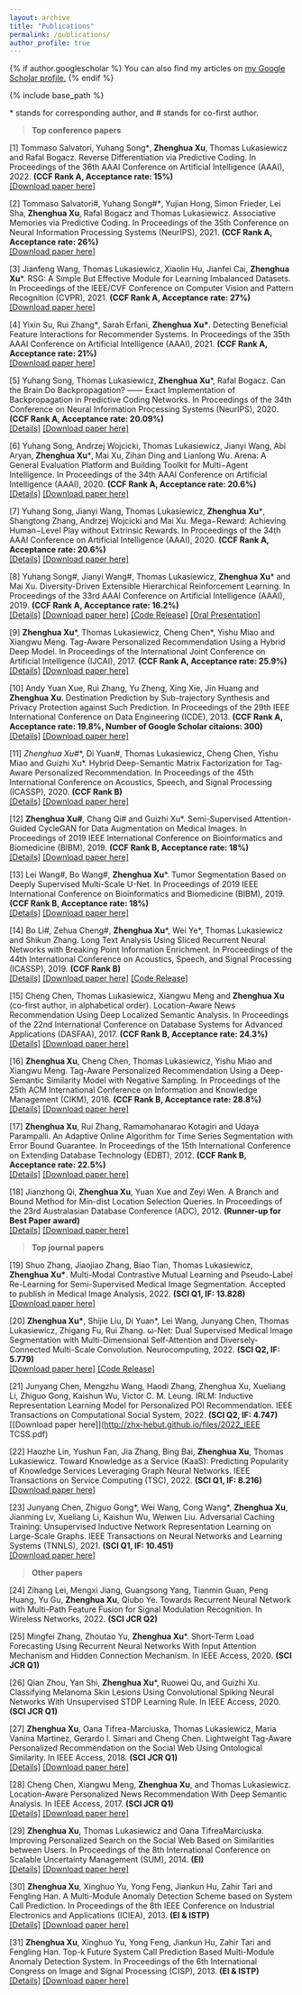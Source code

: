 ```yaml
---
layout: archive
title: "Publications"
permalink: /publications/
author_profile: true
---
```


{% if author.googlescholar %}
  You can also find my articles on <u><a href="{{author.googlescholar}}">my Google Scholar profile</a>.</u>
{% endif %}

{% include base_path %}

\* stands for corresponding author, and \# stands for co-first author.

>**Top conference papers**

[1] Tommaso Salvatori‚ Yuhang Song*‚ **Zhenghua Xu**‚ Thomas Lukasiewicz and Rafal Bogacz. Reverse Differentiation via Predictive Coding. In Proceedings of the 36th AAAI Conference on Artificial Intelligence (AAAI), 2022. **(CCF Rank A, Acceptance rate: 15%)**  
[[Download paper here]](http://zhx-hebut.github.io/files/2022_AAAI_Camera_Ready.pdf)  

[2] Tommaso Salvatori\#‚ Yuhang Song\#*‚ Yujian Hong‚ Simon Frieder‚ Lei Sha‚ **Zhenghua Xu**‚ Rafal Bogacz and Thomas Lukasiewicz. Associative Memories via Predictive Coding. In Proceedings of the 35th Conference on Neural Information Processing Systems (NeurIPS), 2021. **(CCF Rank A, Acceptance rate: 26%)**  
[[Download paper here]](http://zhx-hebut.github.io/files/2021_NeurIPS-compressed.pdf)   

[3] Jianfeng Wang, Thomas Lukasiewicz‚ Xiaolin Hu, Jianfei Cai, **Zhenghua Xu***. RSG: A Simple But Effective Module for Learning Imbalanced Datasets. In Proceedings of the IEEE/CVF Conference on Computer Vision and Pattern Recognition (CVPR), 2021. **(CCF Rank A, Acceptance rate: 27%)**   
[[Download paper here]](http://zhx-hebut.github.io/files/2021_CVPR.pdf)   

[4] Yixin Su, Rui Zhang\*‚ Sarah Erfani, **Zhenghua Xu\***. Detecting Beneficial Feature Interactions for Recommender Systems. In Proceedings of the 35th AAAI Conference on Artificial Intelligence (AAAI), 2021. **(CCF Rank A, Acceptance rate: 21%)**  
[[Download paper here]](http://zhx-hebut.github.io/files/2021_AAAI.pdf)   

[5] Yuhang Song, Thomas Lukasiewicz‚ **Zhenghua Xu***, Rafal Bogacz. Can the Brain Do Backpropagation? —— Exact Implementation of Backpropagation in Predictive Coding Networks. In Proceedings of the 34th Conference on Neural Information Processing Systems (NeurIPS), 2020. **(CCF Rank A, Acceptance rate: 20.09%)**  
[[Details]](https://zhx-hebut.github.io/publication/NeurIPS2020) [[Download paper here]](http://zhx-hebut.github.io/files/2020_NeurIPS.pdf)

[6] Yuhang Song‚ Andrzej Wojcicki‚ Thomas Lukasiewicz‚ Jianyi Wang‚ Abi Aryan‚ **Zhenghua Xu***‚ Mai Xu‚ Zihan Ding and Lianlong Wu. Arena: A General Evaluation Platform and Building Toolkit for Multi−Agent Intelligence. In Proceedings of the 34th AAAI Conference on Artificial Intelligence (AAAI), 2020. **(CCF Rank A, Acceptance rate: 20.6%)**  
[[Details]](https://zhx-hebut.github.io/publication/AAAI2020_Arena)  [[Download paper here]](http://zhx-hebut.github.io/files/2020_AAAI_Arena.pdf)

[7] Yuhang Song‚ Jianyi Wang‚ Thomas Lukasiewicz‚ **Zhenghua Xu***‚ Shangtong Zhang‚ Andrzej Wojcicki and Mai Xu. Mega−Reward: Achieving Human−Level Play without Extrinsic Rewards. In Proceedings of the 34th AAAI Conference on Artificial Intelligence (AAAI), 2020. **(CCF Rank A, Acceptance rate: 20.6%)**  
[[Details]](https://zhx-hebut.github.io/publication/AAAI2020_Mega-Reward)  [[Download paper here]](http://zhx-hebut.github.io/files/2020_AAAI_Mega-Reward.pdf)

[8] Yuhang Song\#, Jianyi Wang\#, Thomas Lukasiewicz, **Zhenghua Xu*** and Mai Xu. Diversity-Driven Extensible Hierarchical Reinforcement Learning. In Proceedings of the 33rd AAAI Conference on Artificial Intelligence (AAAI), 2019. **(CCF Rank A, Acceptance rate: 16.2%)**  
[[Details]](https://zhx-hebut.github.io/publication/AAAI2019)  [[Download paper here]](http://zhx-hebut.github.io/files/AAAI2019.pdf)  [[Code Release]](https://github.com/YuhangSong/DEHRL)  [[Oral Presentation]](https://docs.google.com/presentation/d/18olkElCpJoE0iPnyS6DpE8zH8I3mggcCvcWI5yJDJkI/edit#slide=id.p3)

[9] **Zhenghua Xu***, Thomas Lukasiewicz, Cheng Chen\*, Yishu Miao and Xiangwu Meng. Tag-Aware Personalized Recommendation Using a Hybrid Deep Model. In Proceedings of the International Joint Conference on Artificial Intelligence (IJCAI), 2017. **(CCF Rank A, Acceptance rate: 25.9%)**  
[[Details]](https://zhx-hebut.github.io/publication/IJCAI2017)  [[Download paper here]](https://www.ijcai.org/proceedings/2017/0446.pdf)

[10] Andy Yuan Xue, Rui Zhang, Yu Zheng, Xing Xie, Jin Huang and **Zhenghua Xu**. Destination Prediction by Sub-trajectory Synthesis and Privacy Protection against Such Prediction. In Proceedings of the 29th IEEE International Conference on Data Engineering (ICDE), 2013. **(CCF Rank A, Acceptance rate: 19.8%, Number of Google Scholar citaions: 300)**   
[[Details]](https://zhx-hebut.github.io/publication/ICDE2013) [[Download paper here]](http://zhx-hebut.github.io/files/ICDE2013.pdf)

[11] **Zhenghua Xu*\#**, Di Yuan\#, Thomas Lukasiewicz, Cheng Chen, Yishu Miao and Guizhi Xu\*. Hybrid Deep-Semantic Matrix Factorization for Tag-Aware Personalized Recommendation. In Proceedings of the 45th International Conference on Acoustics, Speech, and Signal Processing (ICASSP), 2020. **(CCF Rank B)**  
[[Details]](https://zhx-hebut.github.io/publication/ICASSP2020) [[Download paper here]](http://zhx-hebut.github.io/files/2020_ICASSP'20.pdf)

[12] **Zhenghua Xu\#**, Chang Qi\# and Guizhi Xu\*. Semi-Supervised Attention-Guided CycleGAN for Data Augmentation on Medical Images. In Proceedings of 2019 IEEE International Conference on Bioinformatics and Biomedicine (BIBM), 2019. **(CCF Rank B, Acceptance rate: 18%)**   
[[Details]](https://zhx-hebut.github.io/publication/BIBM2019_QI)  [[Download paper here]](http://zhx-hebut.github.io/files/BIBM2019QI.pdf)

[13] Lei Wang\#, Bo Wang\#, **Zhenghua Xu***. Tumor Segmentation Based on Deeply Supervised Multi-Scale U-Net. In Proceedings of 2019 IEEE International Conference on Bioinformatics and Biomedicine (BIBM), 2019. **(CCF Rank B, Acceptance rate: 18%)**  
[[Details]](https://zhx-hebut.github.io/publication/BIBM2019_WANG) [[Download paper here]](http://zhx-hebut.github.io/files/BIBM2019WANG.pdf)

[14] Bo Li\#, Zehua Cheng\#, **Zhenghua Xu***, Wei Ye\*, Thomas Lukasiewicz and Shikun Zhang. Long Text Analysis Using Sliced Recurrent Neural Networks with Breaking Point Information Enrichment. In Proceedings of the 44th International Conference on Acoustics, Speech, and Signal Processing (ICASSP), 2019. **(CCF Rank B)**  
[[Details]](https://zhx-hebut.github.io/publication/ICASSP2019)   [[Download paper here]](http://zhx-hebut.github.io/files/ICASSP2019.pdf)  [[Code Release]](https://github.com/limberc/BPIE-BiSRNN)  

[15] Cheng Chen, Thomas Lukasiewicz, Xiangwu Meng and **Zhenghua Xu** (co-first author, in alphabetical order). Location-Aware News Recommendation Using Deep Localized Semantic Analysis. In Proceedings of the 22nd International Conference on Database Systems for Advanced Applications (DASFAA), 2017. **(CCF Rank B, Acceptance rate: 24.3%)**   
[[Details]](https://zhx-hebut.github.io/publication/DASFAA2017)  [[Download paper here]](http://zhx-hebut.github.io/files/DASFAA2017.pdf)  

[16] **Zhenghua Xu**, Cheng Chen, Thomas Lukasiewicz, Yishu Miao and Xiangwu Meng. Tag-Aware Personalized Recommendation Using a Deep-Semantic Similarity Model with Negative Sampling. In Proceedings of the 25th ACM International Conference on Information and Knowledge Management (CIKM), 2016. **(CCF Rank B, Acceptance rate: 28.8%)**   
[[Details]](https://zhx-hebut.github.io/publication/CIKM2016)  [[Download paper here]](http://zhx-hebut.github.io/files/CIKM2016.pdf)

[17] **Zhenghua Xu**, Rui Zhang, Ramamohanarao Kotagiri and Udaya Parampalli. An Adaptive Online Algorithm for Time Series Segmentation with Error Bound Guarantee. In Proceedings of the 15th International Conference on Extending Database Technology (EDBT), 2012. **(CCF Rank B, Acceptance rate: 22.5%)**    
[[Details]](https://zhx-hebut.github.io/publication/EDBT2012)  [[Download paper here]](https://people.eng.unimelb.edu.au/zr/publications/EDBT2012_OnlineSeriesSegmentation.pdf) 

[18] Jianzhong Qi, **Zhenghua Xu**, Yuan Xue and Zeyi Wen. A Branch and Bound Method for Min-dist Location Selection Queries. In Proceedings of the 23rd Australasian Database Conference (ADC), 2012. **(Runner-up for Best Paper award)**  
[[Details]](https://zhx-hebut.github.io/publication/ADC2012) [[Download paper here]](http://zhx-hebut.github.io/files/ADC2012.pdf)
 
>**Top journal papers**

[19] Shuo Zhang, Jiaojiao Zhang, Biao Tian, Thomas Lukasiewicz, **Zhenghua Xu\***. Multi-Modal Contrastive Mutual Learning and Pseudo-Label Re-Learning for Semi-Supervised Medical Image Segmentation. Accepted to publish in Medical Image Analysis, 2022. **(SCI Q1, IF: 13.828)**  
[[Download paper here]](http://zhx-hebut.github.io/files/2022_MIA_before_proof.pdf) 

[20] **Zhenghua Xu\***, Shijie Liu, Di Yuan\*, Lei Wang, Junyang Chen, Thomas Lukasiewicz, Zhigang Fu, Rui Zhang. ω-Net: Dual Supervised Medical Image Segmentation with Multi-Dimensional Self-Attention and Diversely-Connected Multi-Scale Convolution. Neurocomputing, 2022. **(SCI Q2, IF: 5.779)**  
[[Download paper here]](https://www.sciencedirect.com/science/article/abs/pii/S0925231222006221)  [[Code Release]](http://zhx-hebut.github.io/files/code_release/w_net_code.zip)

[21] Junyang Chen, Mengzhu Wang, Haodi Zhang, Zhenghua Xu, Xueliang Li, Zhiguo Gong, Kaishun Wu, Victor C. M. Leung. IRLM: Inductive Representation Learning Model for Personalized POI Recommendation. IEEE Transactions on Computational Social System, 2022. **(SCI Q2, IF: 4.747)**  
[[Download paper here]](http://zhx-hebut.github.io/files/2022_IEEE TCSS.pdf)

[22] Haozhe Lin, Yushun Fan, Jia Zhang, Bing Bai, **Zhenghua Xu**, Thomas Lukasiewicz. Toward Knowledge as a Service (KaaS): Predicting Popularity of Knowledge Services Leveraging Graph Neural Networks. IEEE Transactions on Service Computing (TSC), 2022. **(SCI Q1, IF: 8.216)**  
[[Download paper here]](http://zhx-hebut.github.io/files/2022_IEEE_TSC.pdf)

[23] Junyang Chen, Zhiguo Gong\*, Wei Wang, Cong Wang\*, **Zhenghua Xu**, Jianming Lv, Xueliang Li, Kaishun Wu, Weiwen Liu. Adversarial Caching Training: Unsupervised Inductive Network Representation Learning on Large-Scale Graphs. IEEE Transactions on Neural Networks and Learning Systems (TNNLS), 2021. **(SCI Q1, IF: 10.451)**  
[[Download paper here]](http://zhx-hebut.github.io/files/2021_TNNLS.pdf)


>**Other papers**  

[24] Zihang Lei, Mengxi Jiang, Guangsong Yang, Tianmin Guan, Peng Huang, Yu Gu, **Zhenghua Xu**, Qiubo Ye. Towards Recurrent Neural Network with Multi-Path Feature Fusion for Signal Modulation Recognition. In Wireless Networks, 2022. **(SCI JCR Q2)**

[25] Mingfei Zhang, Zhoutao Yu, **Zhenghua Xu***. Short-Term Load Forecasting Using Recurrent Neural Networks With Input Attention Mechanism and Hidden Connection Mechanism. In IEEE Access, 2020. **(SCI JCR Q1)**

[26] Qian Zhou, Yan Shi, **Zhenghua Xu***, Ruowei Qu, and Guizhi Xu. Classifying Melanoma Skin Lesions Using Convolutional Spiking Neural Networks With Unsupervised STDP Learning Rule. In IEEE Access, 2020. **(SCI JCR Q1)**

[27] **Zhenghua Xu**, Oana Tifrea-Marciuska, Thomas Lukasiewicz, Maria Vanina Martinez, Gerardo I. Simari and Cheng Chen.  Lightweight Tag-Aware Personalized Recommendation on the Social Web Using Ontological Similarity. In IEEE Access, 2018. **(SCI JCR Q1)**    
[[Details]](https://zhx-hebut.github.io/publication/Access2018)  [[Download paper here]](https://ieeexplore.ieee.org/stamp/stamp.jsp?tp=&arnumber=8396258)  

[28] Cheng Chen, Xiangwu Meng, **Zhenghua Xu**, and Thomas Lukasiewicz. Location-Aware Personalized News Recommendation With Deep Semantic Analysis. In IEEE Access, 2017. **(SCI JCR Q1)**  
[[Details]](https://zhx-hebut.github.io/publication/Access2017)  [[Download paper here]](https://ieeexplore.ieee.org/stamp/stamp.jsp?tp=&arnumber=7823033)

[29] **Zhenghua Xu**, Thomas Lukasiewicz and Oana TifreaMarciuska. Improving Personalized Search on the Social Web Based on Similarities between Users. In Proceedings of the 8th International Conference on Scalable Uncertainty Management (SUM), 2014. **(EI)**  
[[Details]](https://zhx-hebut.github.io/publication/SUM) [[Download paper here]](http://zhx-hebut.github.io/files/SUM.pdf)

[30] **Zhenghua Xu**, Xinghuo Yu, Yong Feng, Jiankun Hu, Zahir Tari and Fengling Han. A Multi-Module Anomaly Detection Scheme based on System Call Prediction. In Proceedings of the 8th IEEE Conference on Industrial Electronics and Applications (ICIEA), 2013. **(EI & ISTP)**   
[[Details]](https://zhx-hebut.github.io/publication/ICIEA) [[Download paper here]](http://zhx-hebut.github.io/files/ICIEA.pdf)  

[31] **Zhenghua Xu**, Xinghuo Yu, Yong Feng, Jiankun Hu, Zahir Tari and Fengling Han. Top-k Future System Call Prediction Based Multi-Module Anomaly Detection System. In Proceedings of the 6th International Congress on Image and Signal Processing (CISP), 2013. **(EI & ISTP)**    
[[Details]](https://zhx-hebut.github.io/publication/CISP) [[Download paper here]](http://zhx-hebut.github.io/files/CISP.pdf)  


